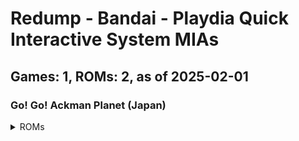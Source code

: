 # Redump - Bandai - Playdia Quick Interactive System MIAs
## Games: 1, ROMs: 2, as of 2025-02-01
### Go! Go! Ackman Planet (Japan)
<details>
<summary>ROMs</summary>

Go! Go! Ackman Planet (Japan) (Track 1).bin, CRC: 1cbf2c16

Go! Go! Ackman Planet (Japan) (Track 2).bin, CRC: f1974e93
</details>

